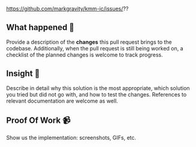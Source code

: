 https://github.com/markgravity/kmm-ic/issues/??

## What happened 👀

Provide a description of the **changes** this pull request brings to the codebase. Additionally, when the pull request is still being worked on, a checklist of the planned changes is welcome to track progress.

## Insight 📝

Describe in detail why this solution is the most appropriate, which solution you tried but did not go with, and how to test the changes. References to relevant documentation are welcome as well.

## Proof Of Work 📹

Show us the implementation: screenshots, GIFs, etc.
